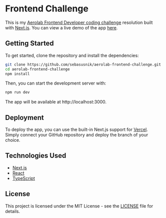 # Frontend Challenge

This is my [Aerolab Frontend Developer coding challenge](https://github.com/Aerolab/frontend-developer-coding-challenge) resolution built with [Next.js](https://nextjs.org/). You can view a live demo of the app [here](https://aerolab-frontend-challenge-sebasusnik.vercel.app/).

## Getting Started

To get started, clone the repository and install the dependencies:

```bash
git clone https://github.com/sebasusnik/aerolab-frontend-challenge.git
cd aerolab-frontend-challenge
npm install
```

Then, you can start the development server with:

```bash
npm run dev
```

The app will be available at http://localhost:3000.

## Deployment

To deploy the app, you can use the built-in Next.js support for [Vercel](https://vercel.com/). Simply connect your GitHub repository and deploy the branch of your choice.

## Technologies Used

- [Next.js](https://nextjs.org/)
- [React](https://reactjs.org/)
- [TypeScript](https://www.typescriptlang.org/)

## License

This project is licensed under the MIT License - see the [LICENSE](LICENSE) file for details.